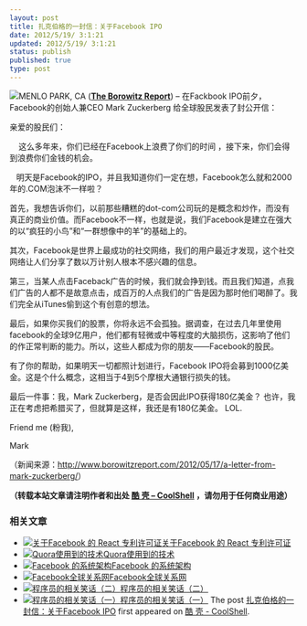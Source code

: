 ```yaml
---
layout: post
title: 扎克伯格的一封信：关于Facebook IPO
date: 2012/5/19/ 3:1:21
updated: 2012/5/19/ 3:1:21
status: publish
published: true
type: post
---
```


![](http://www.borowitzreport.com/wp-content/uploads/zuck.jpg)MENLO PARK, CA (****[The Borowitz Report](http://www.borowitzreport.com/2012/05/17/a-letter-from-mark-zuckerberg/ "Borowitz Report")****) – 在Fackbook IPO前夕，Facebook的创始人兼CEO Mark Zuckerberg 给全球股民发表了封公开信：


亲爱的股民们：


    这么多年来，你们已经在Facebook上浪费了你们的时间 ，接下来，你们会得到浪费你们金钱的机会。


   明天是Facebook的IPO，并且我知道你们一定在想，Facebook怎么就和2000年的.COM泡沫不一样啦？


首先，我想告诉你们，以前那些糟糕的dot-com公司玩的是概念和炒作，而没有真正的商业价值。而Facebook不一样，也就是说，我们Facebook是建立在强大的以“疯狂的小鸟”和“一群想像中的羊”的基础上的。


其次，Facebook是世界上最成功的社交网络，我们的用户最近才发现，这个社交网络让人们分享了数以万计别人根本不感兴趣的信息。


第三，当某人点击Faceback广告的时候，我们就会挣到钱。而且我们知道，点我们广告的人都不是故意点击，成百万的人点我们的广告是因为那时他们喝醉了。我们完全从iTunes偷到这个有创意的想法。


最后，如果你买我们的股票，你将永远不会孤独。据调查，在过去几年里使用facebook的全球9亿用户，他们都有轻微或中等程度的大脑损伤，这影响了他们的作正常判断的能力。所以，这些人都成为你的朋友——Facebook的股民。


有了你的帮助，如果明天一切都照计划进行，Facebook IPO将会募到1000亿美金。这是个什么概念，这相当于4到5个摩根大通银行损失的钱。


最后一件事：我，Mark Zuckerberg，是否会因此IPO获得180亿美金？ 也许，我正在考虑把希腊买了，但就算是这样，我还是有180亿美金。 LOL.


Friend me (粉我),


Mark


（新闻来源：<http://www.borowitzreport.com/2012/05/17/a-letter-from-mark-zuckerberg/>）


**（转载本站文章请注明作者和出处 [酷 壳 – CoolShell](https://coolshell.cn/) ，请勿用于任何商业用途）**



### 相关文章

* [![关于Facebook 的 React 专利许可证](https://coolshell.cn/wp-content/uploads/2017/09/react_patent-360x200-1-150x150.jpg)](https://coolshell.cn/articles/18140.html)[关于Facebook 的 React 专利许可证](https://coolshell.cn/articles/18140.html)
* [![Quora使用到的技术](https://coolshell.cn/wp-content/plugins/wordpress-23-related-posts-plugin/static/thumbs/29.jpg)](https://coolshell.cn/articles/4939.html)[Quora使用到的技术](https://coolshell.cn/articles/4939.html)
* [![Facebook 的系统架构](https://coolshell.cn/wp-content/plugins/wordpress-23-related-posts-plugin/static/thumbs/7.jpg)](https://coolshell.cn/articles/4549.html)[Facebook 的系统架构](https://coolshell.cn/articles/4549.html)
* [![Facebook全球关系网](https://coolshell.cn/wp-content/uploads/2010/12/Visualizing-Friendships-on-Facebook-150x150.png)](https://coolshell.cn/articles/3396.html)[Facebook全球关系网](https://coolshell.cn/articles/3396.html)
* [![程序员的相关笑话（二）](https://coolshell.cn/wp-content/plugins/wordpress-23-related-posts-plugin/static/thumbs/10.jpg)](https://coolshell.cn/articles/1941.html)[程序员的相关笑话（二）](https://coolshell.cn/articles/1941.html)
* [![程序员的相关笑话（一）](https://coolshell.cn/wp-content/plugins/wordpress-23-related-posts-plugin/static/thumbs/10.jpg)](https://coolshell.cn/articles/1903.html)[程序员的相关笑话（一）](https://coolshell.cn/articles/1903.html)
The post [扎克伯格的一封信：关于Facebook IPO](https://coolshell.cn/articles/7448.html) first appeared on [酷 壳 - CoolShell](https://coolshell.cn).